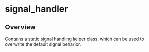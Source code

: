 # signal_handler

## Overview

Contains a static signal handling helper class, which can be used to overwrite the default signal behavior.



